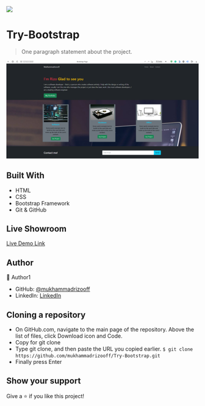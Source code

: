 ![](https://img.shields.io/badge/Microverse-blueviolet)

# Try-Bootstrap

> One paragraph statement about the project.

![screenshot](./2021-12-15_23-49-31.png)




## Built With

- HTML
- CSS 
- Bootstrap Framework
- Git & GitHub

## Live Showroom

[Live Demo Link]()

## Author

👤 Author1

- GitHub: [@mukhammadrizooff](https://github.com/mukhammadrizooff)
- LinkedIn: [LinkedIn](linkedin.com/in/mukhammadrizooff)

## Cloning a repository
- On GitHub.com, navigate to the main page of the repository. Above the list of files, click Download icon and Code.
- Copy for git clone
- Type git clone, and then paste the URL you copied earlier.
`$ git clone https://github.com/mukhammadrizooff/Try-Bootstrap.git`
- Finally press Enter 

## Show your support

Give a ⭐️ if you like this project!